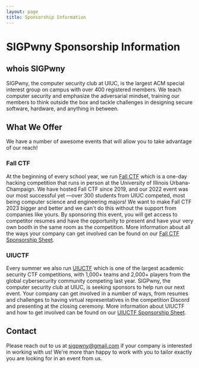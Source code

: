 ```yaml
---
layout: page
title: Sponsorship Information
---
```

# SIGPwny Sponsorship Information

## whois SIGPwny
SIGPwny, the computer security club at UIUC, is the largest ACM special interest group on campus with over 400 registered members. We teach computer security and emphasize the adversarial mindset, training our members to think outside the box and tackle challenges in designing secure software, hardware, and anything in between.

## What We Offer
We have a number of awesome events that will allow you to take advantage of our reach!

### Fall CTF
At the beginning of every school year, we run [Fall CTF](https://fallctf.sigpwny.com/) which is a one-day hacking competition that runs in person at the University of Illinois Urbana-Champaign. We have hosted Fall CTF since 2019, and our 2022 event was our most successful yet —over 300 students from UIUC competed, most being computer science and engineering majors! We want to make Fall CTF 2023 bigger and better and we can't do this without the support from companies like yours. By sponsoring this event, you will get access to competitor resumes and have the opportunity to present and have your very own booth in the same room as the competition. More information about all the ways your company can get involved can be found on our [Fall CTF Sponsorship Sheet](https://sigpwny.com/fall).

### UIUCTF
Every summer we also run [UIUCTF](https://uiuc.tf/) which is one of the largest academic security CTF competitions, with 1,000+ teams and 2,000+ players from the global cybersecurity community competing last year. SIGPwny, the computer security club at UIUC, is seeking sponsors to help run our next event. Your company can get involved in a number of ways, from resumes and challenges to having virtual representatives in the competition Discord and presenting at the closing ceremony. More information about UIUCTF and how to get involved can be found on our [UIUCTF Sponsorship Sheet](https://sigpwny.com/uiuctf).

## Contact
Please reach out to us at [sigpwny@gmail.com](mailto:sigpwny@gmail.com) if your company is interested in working with us! We're more than happy to work with you to tailor exactly you are looking for in an event from us.
